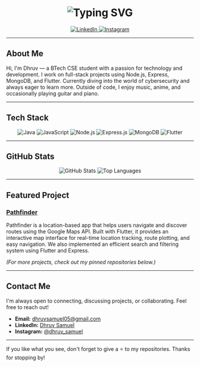 <h1 align="center">
  <img src="https://readme-typing-svg.demolab.com?font=Fira+Code&size=30&pause=1000&color=2ECC71&center=true&vCenter=true&width=435&lines=Hi%2C+I'm+Dhruv+Samuel!;A+Developer+%F0%9F%92%BB;Cybersec+Enthusiast+%F0%9F%A5%B7;Flutter+%26+Backend+Dev+%F0%9F%97%84%EF%B8%8F" alt="Typing SVG" />
</h1>

<p align="center">
  <a href="https://www.linkedin.com/in/dhruv-samuel-0211a527a/">
    <img src="https://img.shields.io/badge/LinkedIn-2ecc71?style=for-the-badge&logo=linkedin&logoColor=white" alt="LinkedIn" />
  </a>
  <a href="https://www.instagram.com/dhruv_samuel/">
    <img src="https://img.shields.io/badge/Instagram-2ecc71?style=for-the-badge&logo=instagram&logoColor=white" alt="Instagram" />
  </a>
</p>

---

## About Me

Hi, I'm Dhruv — a BTech CSE student with a passion for technology and development. I work on full-stack projects using Node.js, Express, MongoDB, and Flutter. Currently diving into the world of cybersecurity and always eager to learn more. Outside of code, I enjoy music, anime, and occasionally playing guitar and piano.

---

## Tech Stack

<div align="center">
  <img src="https://img.shields.io/badge/Java-ED8B00?style=for-the-badge&logo=java&logoColor=white" alt="Java" />
  <img src="https://img.shields.io/badge/JavaScript-F7DF1E?style=for-the-badge&logo=javascript&logoColor=black" alt="JavaScript" />
  <img src="https://img.shields.io/badge/Node.js-339933?style=for-the-badge&logo=node.js&logoColor=white" alt="Node.js" />
  <img src="https://img.shields.io/badge/Express.js-2ecc71?style=for-the-badge&logo=express&logoColor=white" alt="Express.js" />
  <img src="https://img.shields.io/badge/MongoDB-4EA94B?style=for-the-badge&logo=mongodb&logoColor=white" alt="MongoDB" />
  <img src="https://img.shields.io/badge/Flutter-02569B?style=for-the-badge&logo=flutter&logoColor=white" alt="Flutter" />
</div>

---

## GitHub Stats

<div align="center">
  <img src="https://github-readme-stats.vercel.app/api?username=xponent-dmg&show_icons=true&theme=vue" alt="GitHub Stats" />
  <img src="https://github-readme-stats.vercel.app/api/top-langs/?username=xponent-dmg&layout=compact&theme=vue" alt="Top Languages" />
</div>

---

## Featured Project

### [Pathfinder](https://github.com/Embontooth/pathfinder_Dhruv)
Pathfinder is a location-based app that helps users navigate and discover routes using the Google Maps API. Built with Flutter, it provides an interactive map interface for real-time location tracking, route plotting, and easy navigation. We also implemented an efficient search and filtering system using Flutter and Express.

*(For more projects, check out my pinned repositories below.)*

---

## Contact Me

I'm always open to connecting, discussing projects, or collaborating. Feel free to reach out!

- **Email:** [dhruvsamuel05@gmail.com](mailto:dhruvsamuel05@gmail.com)
- **LinkedIn:** [Dhruv Samuel](https://www.linkedin.com/in/dhruv-samuel-0211a527a/)
- **Instagram:** [@dhruv_samuel](https://www.instagram.com/dhruv_samuel/)

---

If you like what you see, don't forget to give a ⭐ to my repositories. Thanks for stopping by!
